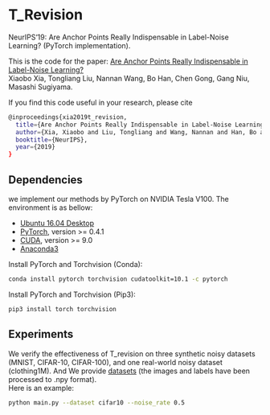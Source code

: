 # T_Revision  
NeurIPS‘19: Are Anchor Points Really Indispensable in Label-Noise Learning? (PyTorch implementation).  

This is the code for the paper:
[Are Anchor Points Really Indispensable in Label-Noise Learning?](https://papers.nips.cc/paper/8908-are-anchor-points-really-indispensable-in-label-noise-learning)      
Xiaobo Xia, Tongliang Liu, Nannan Wang, Bo Han, Chen Gong, Gang Niu, Masashi Sugiyama.

If you find this code useful in your research, please cite  
```bash
@inproceedings{xia2019t_revision,
  title={Are Anchor Points Really Indispensable in Label-Noise Learning?},
  author={Xia, Xiaobo and Liu, Tongliang and Wang, Nannan and Han, Bo and Gong, Chen and Niu, Gang and Sugiyama, Masashi},
  booktitle={NeurIPS},
  year={2019}
}
```  
## Dependencies
we implement our methods by PyTorch on NVIDIA Tesla V100. The environment is as bellow:
- [Ubuntu 16.04 Desktop](https://ubuntu.com/download)
- [PyTorch](https://PyTorch.org/), version >= 0.4.1
- [CUDA](https://developer.nvidia.com/cuda-downloads), version >= 9.0
- [Anaconda3](https://www.anaconda.com/)

Install PyTorch and Torchvision (Conda):
```bash
conda install pytorch torchvision cudatoolkit=10.1 -c pytorch
```

Install PyTorch and Torchvision (Pip3):
```bash
pip3 install torch torchvision
```
## Experiments
We verify the effectiveness of T_revision on three synthetic noisy datasets (MNIST, CIFAR-10, CIFAR-100), and one real-world noisy dataset (clothing1M). And We provide [datasets](https://drive.google.com/open?id=1Tz3W3JVYv2nu-mdM6x33KSnRIY1B7ygQ) (the images and labels have been processed to .npy format).        
Here is an example: 
```bash
python main.py --dataset cifar10 --noise_rate 0.5
```
